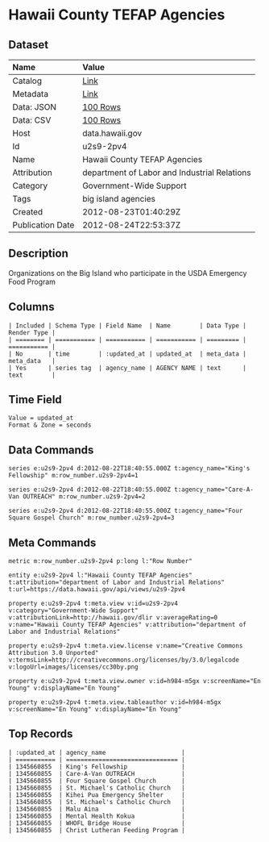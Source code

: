 # Hawaii County TEFAP Agencies

## Dataset

| Name | Value |
| :--- | :---- |
| Catalog | [Link](https://catalog.data.gov/dataset/hawaii-county-tefap-agencies-f97e9) |
| Metadata | [Link](https://data.hawaii.gov/api/views/u2s9-2pv4) |
| Data: JSON | [100 Rows](https://data.hawaii.gov/api/views/u2s9-2pv4/rows.json?max_rows=100) |
| Data: CSV | [100 Rows](https://data.hawaii.gov/api/views/u2s9-2pv4/rows.csv?max_rows=100) |
| Host | data.hawaii.gov |
| Id | u2s9-2pv4 |
| Name | Hawaii County TEFAP Agencies |
| Attribution | department of Labor and Industrial Relations |
| Category | Government-Wide Support |
| Tags | big island agencies |
| Created | 2012-08-23T01:40:29Z |
| Publication Date | 2012-08-24T22:53:37Z |

## Description

Organizations on the Big Island who participate in the USDA Emergency Food Program

## Columns

```ls
| Included | Schema Type | Field Name  | Name        | Data Type | Render Type |
| ======== | =========== | =========== | =========== | ========= | =========== |
| No       | time        | :updated_at | updated_at  | meta_data | meta_data   |
| Yes      | series tag  | agency_name | AGENCY NAME | text      | text        |
```

## Time Field

```ls
Value = updated_at
Format & Zone = seconds
```

## Data Commands

```ls
series e:u2s9-2pv4 d:2012-08-22T18:40:55.000Z t:agency_name="King's Fellowship" m:row_number.u2s9-2pv4=1

series e:u2s9-2pv4 d:2012-08-22T18:40:55.000Z t:agency_name="Care-A-Van OUTREACH" m:row_number.u2s9-2pv4=2

series e:u2s9-2pv4 d:2012-08-22T18:40:55.000Z t:agency_name="Four Square Gospel Church" m:row_number.u2s9-2pv4=3
```

## Meta Commands

```ls
metric m:row_number.u2s9-2pv4 p:long l:"Row Number"

entity e:u2s9-2pv4 l:"Hawaii County TEFAP Agencies" t:attribution="department of Labor and Industrial Relations" t:url=https://data.hawaii.gov/api/views/u2s9-2pv4

property e:u2s9-2pv4 t:meta.view v:id=u2s9-2pv4 v:category="Government-Wide Support" v:attributionLink=http://hawaii.gov/dlir v:averageRating=0 v:name="Hawaii County TEFAP Agencies" v:attribution="department of Labor and Industrial Relations"

property e:u2s9-2pv4 t:meta.view.license v:name="Creative Commons Attribution 3.0 Unported" v:termsLink=http://creativecommons.org/licenses/by/3.0/legalcode v:logoUrl=images/licenses/cc30by.png

property e:u2s9-2pv4 t:meta.view.owner v:id=h984-m5gx v:screenName="En Young" v:displayName="En Young"

property e:u2s9-2pv4 t:meta.view.tableauthor v:id=h984-m5gx v:screenName="En Young" v:displayName="En Young"
```

## Top Records

```ls
| :updated_at | agency_name                     | 
| =========== | =============================== | 
| 1345660855  | King's Fellowship               | 
| 1345660855  | Care-A-Van OUTREACH             | 
| 1345660855  | Four Square Gospel Church       | 
| 1345660855  | St. Michael's Catholic Church   | 
| 1345660855  | Kihei Pua Emergency Shelter     | 
| 1345660855  | St. Michael's Catholic Church   | 
| 1345660855  | Malu Aina                       | 
| 1345660855  | Mental Health Kokua             | 
| 1345660855  | WHOFL Bridge House              | 
| 1345660855  | Christ Lutheran Feeding Program | 
```